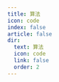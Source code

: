 ```yaml
---
title: 算法
icon: code
index: false
article: false
dir:
  text: 算法
  icon: code
  link: false
  order: 2
---
```


<AutoCatalog />
